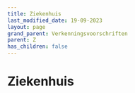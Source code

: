 ```yaml
---
title: Ziekenhuis
last_modified_date: 19-09-2023
layout: page
grand_parent: Verkenningsvoorschriften
parent: Z
has_children: false
---
```


Ziekenhuis
==========

